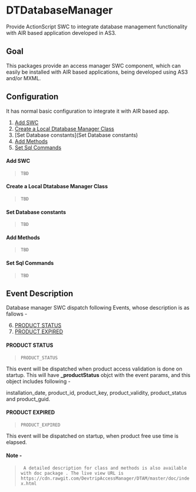 # DTDatabaseManager

Provide ActionScript SWC to integrate database management functionality with AIR based application developed in AS3.

## Goal

This packages provide an access manager SWC component, which can easily be installed with AIR based applications, being developed using AS3 and/or MXML.

## Configuration 

It has normal basic configuration to integrate it with AIR based app. 

1. [Add SWC](#add-swc)
2. [Create a Local Dtatabase Manager Class](create-a-local-dtatabase-manager-class)
3. [Set Database constants](Set Database constants)
4. [Add Methods](#add-methods)
5. [Set Sql Commands](#set-sql-commands)

#### Add SWC

>`TBD`

#### Create a Local Dtatabase Manager Class

>`TBD`

#### Set Database constants

>`TBD`

#### Add Methods

>`TBD`

#### Set Sql Commands

>`TBD`

## Event Description

Database manager SWC dispatch following Events, whose description is as fallows -

6. [PRODUCT STATUS](#product-status)
7. [PRODUCT EXPIRED](#product-expired)

#### PRODUCT STATUS

>`PRODUCT_STATUS`

This event will be dispatched when product access validation is done on startup. This will have **_productStatus** objct with the event params, and this object includes following - 

installation_date, product_id, product_key, product_validity, product_status and product_guid.

#### PRODUCT EXPIRED

>`PRODUCT_EXPIRED`

This event will be dispatched on startup, when product free use time is elapsed.

#### Note -

>` A detailed description for class and methods is also available with doc package . The live view URL is https://cdn.rawgit.com/DevtripAccessManager/DTAM/master/doc/index.html`

